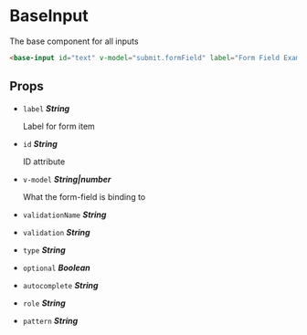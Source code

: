 
# BaseInput
The base component for all inputs

```html
<base-input id="text" v-model="submit.formField" label="Form Field Example"/>
```

## Props


- `label` ***String***

  Label for form item

- `id` ***String***

  ID attribute

- `v-model` ***String|number***

  What the form-field is binding to

- `validationName` ***String***

  

- `validation` ***String***

  

- `type` ***String***

  

- `optional` ***Boolean***

  

- `autocomplete` ***String***

  

- `role` ***String***

  

- `pattern` ***String***

  







